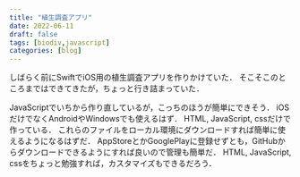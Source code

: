 ```yaml
---
title: "植生調査アプリ"
date: 2022-06-11
draft: false
tags: [biodiv,javascript]
categories: [blog]
---
```


しばらく前にSwiftでiOS用の植生調査アプリを作りかけていた．
そこそこのところまではできてきたが，ちょっと行き詰まっていた．

JavaScriptでいちから作り直しているが，こっちのほうが簡単にできそう．
iOSだけでなくAndroidやWindowsでも使えるはず．
HTML, JavaScript, cssだけで作っている．
これらのファイルをローカル環境にダウンロードすれば簡単に使えるようになるはずだ．
AppStoreとかGooglePlayに登録せずとも，GitHubからダウンロードできるようにすれば良いので管理も簡単だ．
HTML, JavaScript, cssをちょっと勉強すれば，カスタマイズもできるだろう．
